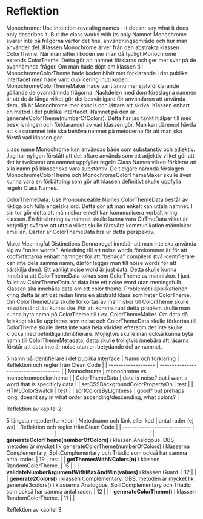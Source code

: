 # Reflektion


Monochrome:
Use intention-revealing names - it doesnt say what it does only describes it. But the class works with its only 
Namnet Monochrome svarar inte på frågorna varför det fins, användningsområde och hur man använder det. Klassen Monochrome ärver från den abstrakta klassen ColorTheme. När man sitter i koden ser man då tydligt Monochrome extends ColorTheme. Detta gör att namnet förklaras och ger mer svar på de ovannämnda frågor. Om man hade döpt om klassen till MonochromeColorTheme hade koden blivit mer förklarande i det publika interfacet men hade varit duplicering inuti koden. MonochromeColorThemeMaker hade varit ännu mer självförklarande gällande de ovannämnda frågorna. Nackdelen med dom föreslagna namnen är att de är långa vilket gör det besvärligare för användaren att använda dem, då är Monochrome mer koncis och lättare att skriva. Klassen enbart en metod i det publika interfacet. Namnet på den är generateColorTheme(numberOfColors). Detta har jag tänkt hjälper till med beskrivningen och förklarandet av vad klassen gör. Man kan däremot hävda att klassnamnet inte ska behöva namnet på metoderna för att man ska förstå vad klassen gör.

class name
Monochrome kan användas både som substanstiv och adjektiv. Jag har nyligen förstått att det oftare används som ett adjektiv vilket gör att det är tveksamt om namnet uppfyller regeln Class Names vilken förklarar att alla namn på klasser ska vara substantiv. De tidigare nämnda förslagen MonochromeColorTheme och MonochromeColorThemeMaker skulle även kunna vara en förbättring som gör att klassen definitivt skulle uppfylla regeln Class Names.

ColorThemeData:
Use Pronounceable Names
ColorThemeData består av riktiga och fulla engelska ord. Detta gör att man enkelt kan uttala namnet. I sin tur gör detta att människor enkelt kan kommunicera verbalt kring klassen. En försämring av namnet skulle kunna vara ClrTmeData vilket är betydligt svårare att uttala vilket skulle försvåra kommunikation människor emellan. Därför är ColorThemeData bra ur detta perspektiv.

Make Meaningful Distinctions
Denna regel innebär att man inte ska använda sig av "noise words". Anledning till att noise words förekommer är för att kodförfattarna enbart namnger för att "behaga" compilern (två identifierare kan inte dela samma namn, därför lägger man till noise words för att särskilja dem). Ett vanligt noise word är just data. Detta skulle kunna innebära att ColorThemeData tolkas som ColorTheme av människor. I just fallet av ColorThemeData är data inte ett noise word utan meningsfullt. Klassen ska innehålla data om ett color theme. Problemet i applikationen kring detta är att det redan finns en abstrakt klass som heter ColorTheme. Om ColorThemeData skulle förkortas av människor till ColorTheme skulle missförstånd lätt kunna ske. För att komma runt detta problem skulle man kunna byta namn på ColorTheme till t.ex. ColorThemeMaker. Om data då felaktigt skulle uppfattas som noise och ColorThemeData skulle förkortas till ColorTheme skulle detta inte vara hela världen eftersom det inte skulle krocka med befintliga identifierare. Möjligtvis skulle man också kunna byta namn till ColorThemeMetadata, detta skulle troligtvis innebära att läsarna förstår att data inte är noise utan en betydande del av namnet.

5 namn på identifierare i det publika interface
| Namn och förklaring | Reflektion och regler från Clean Code |
| ------------------- | ------------------------------------- |
| Monochrome | monochrome vs monochromecolortheme |
| ColorThemeData | data is noise? but i want a word that is specificly data |
| setCSSBackgroundColorPropertyOn | test |
| HTMLColorSwatch | test |
| sortColorsByLightness | good? but prehaps long, doesnt say in what order ascending/descending, what colors? |

Reflektion av kapitel 2:





5 längsta metoder/funktion
| Metodnamn och länk eller kod | antal rader (ej ws) | Reflektion och regler från Clean Code |
| ---------------------------- | ------------------- | ------------------------------------- |
| **generateColorTheme(numberOfColors)** i klassen Analogous. OBS, metoden är mycket lik generateColorTheme(numberOfColors) i klasserna Complementary, SplitComplementary och Triadic som också har samma antal rader. | 19 | test |
| **getThemesWithNColors(n)** i klassen RandomColorTheme. | 15 |  |
| **validateNumberArgumentWithMaxAndMin(values)** i klassen Guard. | 12 |  |
| **generate2Colors()** i klassen Complementary. OBS, metoden är mycket lik generate3colors() i klasserna Analogous, SplitComplementary och Triadic som också har samma antal rader. | 12 |  |
| **generateColorTheme()** i klassen RandomColorTheme. | 11 |  |

Reflektion av kapitel 3:
